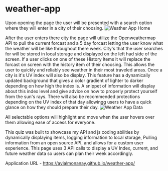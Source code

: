 # weather-app



Upon opening the page the user will be presented with a search option where they will enter in a city of their choosing. 
![Weather App Home](https://user-images.githubusercontent.com/108016215/188790588-c9f9e4f6-653d-4cb1-81f5-1d5d3f5bbbbe.PNG)


After the user enters there city the page will utilize the Openweathermap API to pull the current forcast and a 5 day forcast letting the user know what the weather will be like throughout there week.
City's that the user searches for will be stored in local storage and displayed on the left had side of the screen. If a user clicks on one of these History Items it will replace the forcast on screen with the history item of their choosing. This allows the user to quickly and reliably see weather in their most traveled areas.
Once a city is it's UV index will also be display. This feature has a dynamically updated background that  gives a color gradient of lighter to darker depending on how high the index is. A snippet of information will display about this index level and give advice on how to properly protect yourself from the sun's rays. There will also be recommended protections depending on the UV index of that day allowingg users to have a quick glance on how they should prepare their day.
![Weather App Data](https://user-images.githubusercontent.com/108016215/190062427-9cdfa958-ebc3-4da2-b254-5c2da2333814.PNG)



All selectable options will highlight and move when the user hovers over them allowing ease of access for everyone.




This quiz was built to showcase my API and js coding abilities by dynamically displaying items, logging information to local storage, Pulling information from an open source API, and allows for a custom user experience. This page uses 3 API calls to display a UV Index, current, and future weather data so users can plan their week accordingly.

Application URL - https://avialmonanay.github.io/weather-app/
